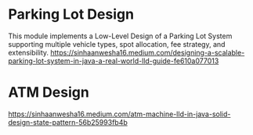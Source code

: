 # Parking Lot Design

This module implements a Low-Level Design of a Parking Lot System supporting multiple vehicle types, spot allocation, fee strategy, and extensibility.
https://sinhaanwesha16.medium.com/designing-a-scalable-parking-lot-system-in-java-a-real-world-lld-guide-fe610a077013


# ATM Design
https://sinhaanwesha16.medium.com/atm-machine-lld-in-java-solid-design-state-pattern-56b25993fb4b
